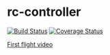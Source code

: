 # rc-controller

[![Build Status](https://travis-ci.org/MichalSchwarz/rc-controller.svg?branch=master)](https://travis-ci.org/MichalSchwarz/rc-controller)
[![Coverage Status](https://coveralls.io/repos/github/MichalSchwarz/rc-controller/badge.svg?branch=master)](https://coveralls.io/github/MichalSchwarz/rc-controller?branch=master)

[First flight video](https://www.youtube.com/watch?v=AE7AcuQcWvU)
